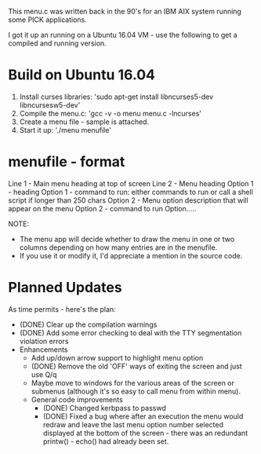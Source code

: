 This menu.c was written back in the 90's for an IBM AIX system running some PICK applications.

I got it up an running on a Ubuntu 16.04 VM - use the following to get a compiled and running version.

Build on Ubuntu 16.04
=====================
1. Install curses libraries: 'sudo apt-get install libncurses5-dev libncursesw5-dev'
2. Compile the menu.c: 'gcc -v -o menu menu.c -lncurses'
3. Create a menu file - sample is attached.
4. Start it up: './menu menufile'

menufile - format
=================
Line 1 - Main menu heading at top of screen
Line 2 - Menu heading
Option 1 - heading
Option 1 - command to run: either commands to run or call a shell script if longer than 250 chars
Option 2 - Menu option description that will appear on the menu
Option 2 - command to run
Option.....

NOTE:
 - The menu app will decide whether to draw the menu in one or two columns depending on how many entries are in the menufile.
 - If you use it or modify it, I'd appreciate a mention in the source code.

Planned Updates
===============
As time permits - here's the plan:
 - (DONE) Clear up the compilation warnings
 - (DONE) Add some error checking to deal with the TTY segmentation violation errors
 - Enhancements
   - Add up/down arrow support to highlight menu option
   - (DONE) Remove the old 'OFF' ways of exiting the screen and just use Q/q
   - Maybe move to windows for the various areas of the screen or submenus (although it's so easy to call menu from within menu).
   - General code improvements
     - (DONE) Changed kerbpass to passwd
     - (DONE) Fixed a bug where after an execution the menu would redraw and leave the last menu option number selected displayed at the bottom of the screen - there was an redundant printw() - echo() had already been set.
